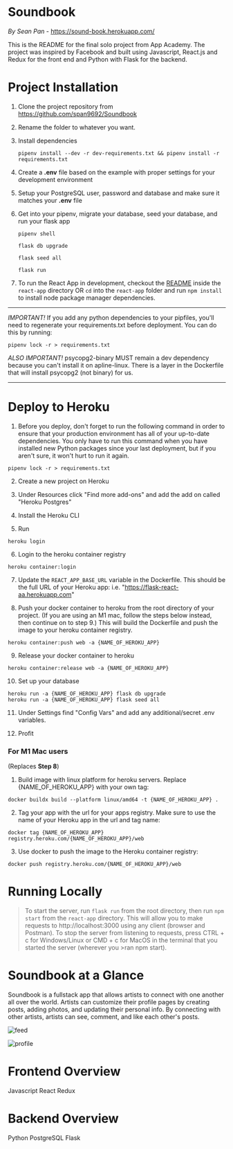 # Soundbook

*By Sean Pan* - https://sound-book.herokuapp.com/

This is the README for the final solo project from App Academy.
The project was inspired by Facebook and built using Javascript,
React.js and Redux for the front end and Python with Flask for the backend.

# Project Installation

1. Clone the project repository from https://github.com/span9692/Soundbook

2. Rename the folder to whatever you want.

3. Install dependencies

      ```
      pipenv install --dev -r dev-requirements.txt && pipenv install -r requirements.txt
      ```

4. Create a **.env** file based on the example with proper settings for your
   development environment
5. Setup your PostgreSQL user, password and database and make sure it matches your **.env** file

6. Get into your pipenv, migrate your database, seed your database, and run your flask app

   ```
   pipenv shell
   ```

   ```
   flask db upgrade
   ```

   ```
   flask seed all
   ```

   ```
   flask run
   ```

7. To run the React App in development, checkout the [README](./react-app/README.md) inside the `react-app` directory OR `cd` into the `react-app` folder and run `npm install` to install node package manager dependencies.

***
*IMPORTANT!*
   If you add any python dependencies to your pipfiles, you'll need to regenerate your requirements.txt before deployment.
   You can do this by running:

   ```
   pipenv lock -r > requirements.txt
   ```
   

*ALSO IMPORTANT!*
   psycopg2-binary MUST remain a dev dependency because you can't install it on apline-linux.
   There is a layer in the Dockerfile that will install psycopg2 (not binary) for us.
***

# Deploy to Heroku
1. Before you deploy, don't forget to run the following command in order to ensure that your production environment has all of your up-to-date dependencies. You only have to run this command when you have installed new Python packages since your last deployment, but if you aren't sure, it won't hurt to run it again.

```
pipenv lock -r > requirements.txt
```
2. Create a new project on Heroku

3. Under Resources click "Find more add-ons" and add the add on called "Heroku Postgres"

4. Install the Heroku CLI

5. Run
```
heroku login
```
6. Login to the heroku container registry
```
heroku container:login
```
7. Update the `REACT_APP_BASE_URL` variable in the Dockerfile. This should be the full URL of your Heroku app: i.e. "https://flask-react-aa.herokuapp.com"

8. Push your docker container to heroku from the root directory of your project. (If you are using an M1 mac, follow the steps below instead, then continue on to step 9.) This will build the Dockerfile and push the image to your heroku container registry.
```
heroku container:push web -a {NAME_OF_HEROKU_APP}
```
9. Release your docker container to heroku
```
heroku container:release web -a {NAME_OF_HEROKU_APP}
```
10. Set up your database
```
heroku run -a {NAME_OF_HEROKU_APP} flask db upgrade
heroku run -a {NAME_OF_HEROKU_APP} flask seed all
```
11. Under Settings find "Config Vars" and add any additional/secret .env variables.

12. Profit

### For M1 Mac users
(Replaces **Step 8**)

1. Build image with linux platform for heroku servers. Replace {NAME_OF_HEROKU_APP} with your own tag:
```
docker buildx build --platform linux/amd64 -t {NAME_OF_HEROKU_APP} .
```
2. Tag your app with the url for your apps registry. Make sure to use the name of your Heroku app in the url and tag name:
```
docker tag {NAME_OF_HEROKU_APP} registry.heroku.com/{NAME_OF_HEROKU_APP}/web
```
3. Use docker to push the image to the Heroku container registry:
```
docker push registry.heroku.com/{NAME_OF_HEROKU_APP}/web
```

# Running Locally
>To start the server, run `flask run` from the root directory, then run `npm start` from the `react-app` directory. This will allow you to make requests to http://localhost:3000 using any client (browser and Postman).
>To stop the server from listening to requests, press CTRL + c for Windows/Linux or CMD + c for MacOS in the terminal that you started the server (wherever you >ran npm start).



# Soundbook at a Glance

Soundbook is a fullstack app that allows artists to connect with one another all over the world. Artists can customize their profile pages by creating posts, adding photos, and updating their personal info. By connecting with other artists, artists can see, comment, and like each other's posts. 

![feed](https://res.cloudinary.com/photofinder/image/upload/v1640727220/Capture_a9jsms.jpg)

![profile](https://res.cloudinary.com/photofinder/image/upload/v1640734120/Capture_rs9gqq.jpg)

# Frontend Overview
Javascript
React
Redux

# Backend Overview
Python
PostgreSQL
Flask
